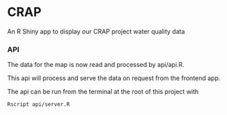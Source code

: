 # CRAP

An R Shiny app to display our CRAP project water quality data

### API

The data for the map is now read and processed by api/api.R.

This api will process and serve the data on request from the frontend app.

The api can be run from the terminal at the root of this project with

`Rscript api/server.R`
